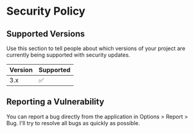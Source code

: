 # Security Policy

## Supported Versions

Use this section to tell people about which versions of your project are
currently being supported with security updates.

| Version | Supported          |
| ------- | ------------------ |
| 3.x     | :white_check_mark: |

## Reporting a Vulnerability

You can report a bug directly from the application in Options > Report > Bug.
I'll try to resolve all bugs as quickly as possible.
